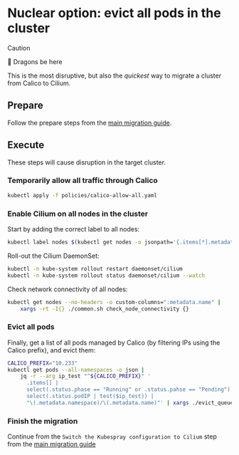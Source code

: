# Nuclear option: evict all pods in the cluster

> [!CAUTION]
>
> 🐉 Dragons be here
>
> This is the most disruptive, but also the _quickest_ way to migrate a cluster from Calico to Cilium.

## Prepare

Follow the prepare steps from the [main migration guide](./README.md#prepare).

## Execute

These steps will cause disruption in the target cluster.

### Temporarily allow all traffic through Calico

```bash
kubectl apply -f policies/calico-allow-all.yaml
```

### Enable Cilium on all nodes in the cluster

Start by adding the correct label to all nodes:

```bash
kubectl label nodes $(kubectl get nodes -o jsonpath='{.items[*].metadata.name}') --overwrite "io.cilium.migration/cilium-default=true"
```

Roll-out the Cilium DaemonSet:

```bash
kubectl -n kube-system rollout restart daemonset/cilium
kubectl -n kube-system rollout status daemonset/cilium --watch
```

Check network connectivity of all nodes:

```bash
kubectl get nodes --no-headers -o custom-columns=":metadata.name" |
    xargs -rt -I{} ./common.sh check_node_connectivity {}
```

### Evict all pods

Finally, get a list of all pods managed by Calico (by filtering IPs using the Calico prefix),
and evict them:

```bash
CALICO_PREFIX="10.233"
kubectl get pods --all-namespaces -o json |
    jq -r --arg ip_test "^${CALICO_PREFIX}" '
      .items[] |
      select(.status.phase == "Running" or .status.pahse == "Pending") |
      select(.status.podIP | test($ip_test)) |
      "\(.metadata.namespace)/\(.metadata.name)"' | xargs ./evict_queue.py
```

### Finish the migration

Continue from the `Switch the Kubespray configuration to Cilium` step from the [main migration guide](./README.md#switch-the-kubespray-configuration-to-cilium)
